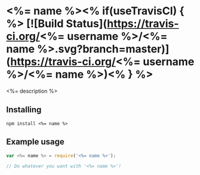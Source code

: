 # <%= name %><% if(useTravisCI) { %> [![Build Status](https://travis-ci.org/<%= username %>/<%= name %>.svg?branch=master)](https://travis-ci.org/<%= username %>/<%= name %>)<% } %>
<%= description %>

## Installing
`npm install <%= name %>`

## Example usage
```js
var <%= name %> = require('<%= name %>');

// Do whatever you want with '<%= name %>'!
```
